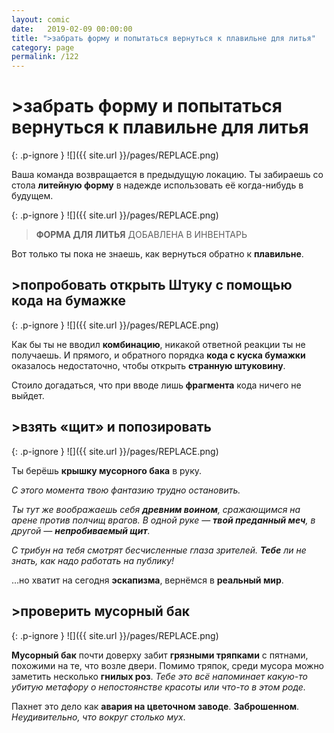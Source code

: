 ```yaml
---
layout: comic
date:   2019-02-09 00:00:00 
title: ">забрать форму и попытаться вернуться к плавильне для литья"
category: page
permalink: /122
---
```

# >забрать форму и попытаться вернуться к плавильне для литья

{: .p-ignore }
![]({{ site.url }}/pages/REPLACE.png)

Ваша команда возвращается в предыдущую локацию. Ты забираешь со стола <strong>литейную форму</strong> в надежде использовать её когда-нибудь в будущем.

{: .p-ignore }
![]({{ site.url }}/pages/REPLACE.png)

<blockquote><strong>ФОРМА ДЛЯ ЛИТЬЯ</strong> ДОБАВЛЕНА В ИНВЕНТАРЬ</blockquote>

Вот только ты пока не знаешь, как вернуться обратно к <strong>плавильне</strong>.

## >попробовать открыть Штуку с помощью кода на бумажке

{: .p-ignore }
![]({{ site.url }}/pages/REPLACE.png)

Как бы ты не вводил <strong>комбинацию</strong>, никакой ответной реакции ты не получаешь. И прямого, и обратного порядка <strong>кода с куска бумажки</strong> оказалось недостаточно, чтобы открыть <strong>странную штуковину</strong>.

Стоило догадаться, что при вводе лишь<strong> фрагмента</strong> кода ничего не выйдет.

## >взять «щит» и попозировать

{: .p-ignore }
![]({{ site.url }}/pages/REPLACE.png)<figcaption> </figcaption>

Ты берёшь <strong>крышку мусорного бака</strong> в руку.

<em>С этого момента твою фантазию трудно остановить.</em>

<em>Ты тут же воображаешь себя <strong><strong>древним воином</strong></strong>, сражающимся на арене против полчищ врагов. В одной руке — <strong><strong>твой преданный меч</strong></strong>, в другой — <strong><strong>непробиваемый щит</strong></strong>.</em>

<em>С трибун на тебя смотрят бесчисленные глаза зрителей. <strong><strong>Тебе</strong></strong> ли не знать, как надо работать на публику!</em>

…но хватит на сегодня <strong>эскапизма</strong>, вернёмся в <strong>реальный мир</strong>.

## >проверить мусорный бак

{: .p-ignore }
![]({{ site.url }}/pages/REPLACE.png)

<strong>Мусорный бак</strong> почти доверху забит <strong>грязными тряпками</strong> с пятнами, похожими на те, что возле двери. Помимо тряпок, среди мусора можно заметить несколько <strong>гнилых роз</strong>. <em>Тебе это всё напоминает какую-то убитую метафору о непостоянстве красоты или что-то в этом роде.</em>

Пахнет это дело как <strong>авария на цветочном заводе</strong>. <strong>Заброшенном</strong>. <em>Неудивительно, что вокруг столько мух</em>.
